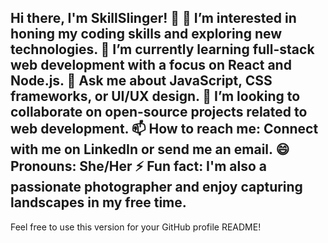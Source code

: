 Hi there, I'm SkillSlinger! 👋
🔭 I’m interested in honing my coding skills and exploring new technologies.
🌱 I’m currently learning full-stack web development with a focus on React and Node.js.
💬 Ask me about JavaScript, CSS frameworks, or UI/UX design.
🤝 I’m looking to collaborate on open-source projects related to web development.
📫 How to reach me: Connect with me on LinkedIn or send me an email.
😄 Pronouns: She/Her
⚡ Fun fact: I'm also a passionate photographer and enjoy capturing landscapes in my free time.
------------------------------------------------------------------------------------------------------------------------------------------------------------------------------------------
Feel free to use this version for your GitHub profile README!







